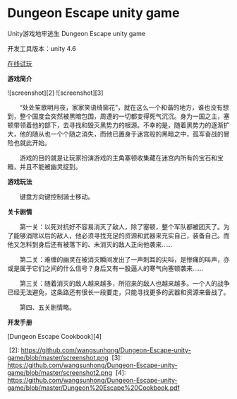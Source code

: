 # Dungeon Escape unity game
Unity游戏地牢逃生 Dungeon Escape unity game

开发工具版本：unity 4.6

[在线试玩][1]

**游戏简介**

![screenshot][2]
![screenshot][3]

　　“处处笙歌明月夜，家家笑语绮窗花”，就在这么一个和谐的地方，谁也没有想到，整个国度会突然被黑暗包围，周遭的一切都变得死气沉沉。身为一国之主，塞顿带领着他的部下，去寻找和毁灭黑势力的根源。不幸的是，随着黑势力的逐渐扩大，他的随从也一个个随之消失，而他已置身于迷宫般的黑暗之中，孤军奋战的冒险也就此开始。

　　游戏的目的就是让玩家扮演游戏的主角塞顿收集藏在迷宫内所有的宝石和宝箱，并且不能被幽灵捉到。

**游戏玩法**

　　键盘方向键控制骑士移动。

**关卡剧情**

　　第一关：以死对抗好不容易消灭了敌人，除了塞顿，整个军队都被团灭了。为了能够消除以后的敌人，他必须寻找充足的资源和武器来充实自己，装备自己。而他又怎料到身后还有被落下的、未消灭的敌人正向他袭来……
  
　　第二关：难缠的幽灵在被消灭瞬间发出了一声刺耳的尖叫，是惨痛的叫声，亦或是属于它们之间的什么信号？身后又有一股逼人的寒气向塞顿袭来……
  
　　第三关：随着消灭的敌人越来越多，所招来的敌人也越来越多。一个人的战争已经无法避免，这条路还有很长一段要走，只能寻找更多的武器和资源来备战了。
  
　　第四、五关剧情略。

**开发手册**

[Dungeon Escape Cookbook][4]

  [1]: http://wangsunhong.github.io/Dungeon-Escape-unity-game/
  [2]: https://github.com/wangsunhong/Dungeon-Escape-unity-game/blob/master/screenshot.png
  [3]: https://github.com/wangsunhong/Dungeon-Escape-unity-game/blob/master/screenshot2.png
  [4]: https://github.com/wangsunhong/Dungeon-Escape-unity-game/blob/master/Dungeon%20Escape%20Cookbook.pdf
  
